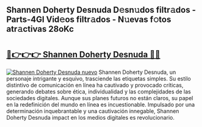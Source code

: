 ## Shannen Doherty Desnuda D𝚎sn𝚞dos filtr𝚊dos - Parts-4Gl Vid𝚎os filtr𝚊dos - N𝚞evas f𝚘tos atr𝚊ctivas 28oKc

# <h2><a href="http://mb37wt.tromn.icu/?c=Shannen+Doherty+Desnuda">🔗👉👉👉 Shannen Doherty Desnuda 🔗🔗</a></h2>

[![Shannen Doherty Desnuda nuevo](https://i.imgur.com/pEAQMta.gif)](http://mb37wt.tromn.icu/?c=Shannen+Doherty+Desnuda)
Shannen Doherty Desnuda, un personaje intrigante y esquivo, trasciende las etiquetas simples. Su estilo distintivo de comunicación en línea ha cautivado y provocado críticas, generando debates sobre ética, individualidad y las complejidades de las sociedades digitales. Aunque sus planes futuros no están claros, su papel en la redefinición del mundo en línea es incuestionable. Impulsado por una determinación inquebrantable y una cautivación innegable, Shannen Doherty Desnuda impact en los medios digitales es revolucionario.
